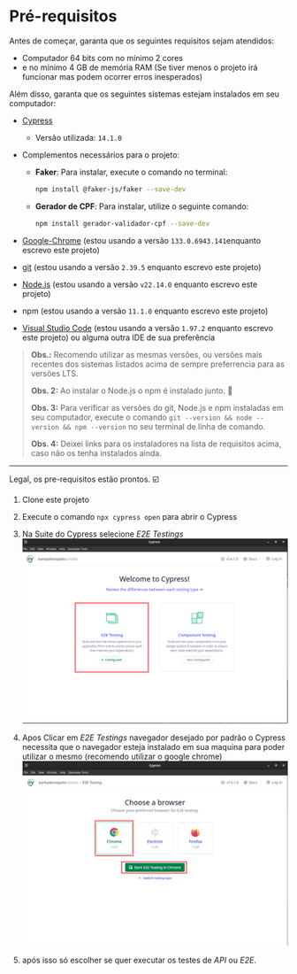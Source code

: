 # Pré-requisitos

Antes de começar, garanta que os seguintes requisitos sejam atendidos:

- Computador 64 bits com no mínimo 2 cores
- e no mínimo 4 GB de memória RAM (Se tiver menos o projeto irá funcionar mas podem ocorrer erros inesperados)

Além disso, garanta que os seguintes sistemas estejam instalados em seu computador:

- [Cypress](https://www.cypress.io/)  
  - Versão utilizada: `14.1.0`

- Complementos necessários para o projeto:
  - **Faker**: Para instalar, execute o comando no terminal:
    ```sh
    npm install @faker-js/faker --save-dev
    ```
  - **Gerador de CPF**: Para instalar, utilize o seguinte comando:
    ```sh
    npm install gerador-validador-cpf --save-dev
    ```

- [Google-Chrome](https://www.google.com.br/chrome/index.html) (estou usando a versão `133.0.6943.141`enquanto escrevo este projeto)
- [git](https://git-scm.com/) (estou usando a versão `2.39.5` enquanto escrevo este projeto)
- [Node.js](https://nodejs.org/en/) (estou usando a versão `v22.14.0` enquanto escrevo este projeto)
- npm (estou usando a versão `11.1.0` enquanto escrevo este projeto)
- [Visual Studio Code](https://code.visualstudio.com/) (estou usando a versão `1.97.2` enquanto escrevo este projeto) ou alguma outra IDE de sua preferência

> **Obs.:** Recomendo utilizar as mesmas versões, ou versões mais recentes dos sistemas listados acima de sempre preferrencia para as versões LTS.
>
> **Obs. 2:** Ao instalar o Node.js o npm é instalado junto. 🎉
>
> **Obs. 3:** Para verificar as versões do git, Node.js e npm instaladas em seu computador, execute o comando `git --version && node --version && npm --version` no seu terminal de linha de comando.
>
> **Obs. 4:** Deixei links para os instaladores na lista de requisitos acima, caso não os tenha instalados ainda.

___

Legal, os pre-requisitos estão prontos. ☑️

1. Clone este projeto
2. Execute o comando `npx cypress open` para abrir o Cypress 
3. Na Suite do Cypress selecione *E2E Testings*
![Suite-Cypress-Step01](images/step01.png)

4. Apos Clicar em *E2E Testings* navegador desejado por padrão o Cypress necessita que o navegador esteja instalado em sua maquina para poder utilizar o mesmo (recomendo utilizar o google chrome)
![Suite-Cypress-Step02](images/step02.png)
5. após isso só escolher se quer executar os testes de *API* ou *E2E*.
